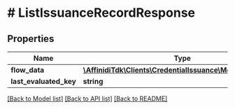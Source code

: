 # # ListIssuanceRecordResponse

## Properties

| Name                   | Type                                                                        | Description | Notes      |
| ---------------------- | --------------------------------------------------------------------------- | ----------- | ---------- |
| **flow_data**          | [**\AffinidiTdk\Clients\CredentialIssuance\Model\FlowData[]**](FlowData.md) |             | [optional] |
| **last_evaluated_key** | **string**                                                                  |             | [optional] |

[[Back to Model list]](../../README.md#models) [[Back to API list]](../../README.md#endpoints) [[Back to README]](../../README.md)
